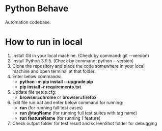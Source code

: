 # Python Behave
Automation codebase.

**How to run in local**
================================
1. Install Git in your local machine. (Check by command: git --version)
2. Install Python 3.9.5. (Check by command: python --version)
3. Clone the repository and place the code somewhere in your local machine and open terminal at that folder.
4. Enter below commands:
    - **python -m pip install --upgrade pip**
    - **pip install -r requirements.txt**
5. Update file setup.cfg:
   - **browser=chrome** or **browser=firefox**
6. Edit file run.bat and enter below command for running:
   - **run** (for running full test cases)
   - **run @tagName** (for running full test suites with tag name)
   - **run featureName** (for running 1 feature)
7. Check output folder for test result and screenShot folder for debugging
 



